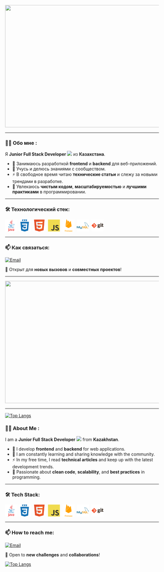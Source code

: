 <div align="center">
  <img src="https://media.giphy.com/media/dWesBcTLavkZuG35MI/giphy.gif" width="600" height="400"/>
</div>

---

### 👩‍💻 Обо мне :

Я **Junior Full Stack Developer** <img src="https://media.giphy.com/media/WUlplcMpOCEmTGBtBW/giphy.gif" width="30"> из **Казахстана**.

- 🔭 Занимаюсь разработкой **frontend** и **backend** для веб-приложений.  
- 🌱 Учусь и делюсь знаниями с сообществом.  
- ⚡ В свободное время читаю **технические статьи** и слежу за новыми трендами в разработке.  
- 🎯 Увлекаюсь **чистым кодом**, **масштабируемостью** и **лучшими практиками** в программировании.  

---

### 🛠 Технологический стек:

<p>
<img src="https://github.com/devicons/devicon/blob/master/icons/java/java-original-wordmark.svg" title="Java" alt="Java" width="40" height="40"/>
<img src="https://github.com/devicons/devicon/blob/master/icons/css3/css3-plain-wordmark.svg"  title="CSS3" alt="CSS" width="40" height="40"/>&nbsp;
<img src="https://github.com/devicons/devicon/blob/master/icons/html5/html5-original.svg" title="HTML5" alt="HTML" width="40" height="40"/>&nbsp;
<img src="https://github.com/devicons/devicon/blob/master/icons/javascript/javascript-original.svg" title="JavaScript" alt="JavaScript" width="40" height="40"/>&nbsp;
<img src="https://github.com/devicons/devicon/blob/master/icons/firebase/firebase-plain-wordmark.svg" title="Firebase" alt="Firebase" width="40" height="40"/>&nbsp;
<img src="https://github.com/devicons/devicon/blob/master/icons/mysql/mysql-original-wordmark.svg" title="MySQL"  alt="MySQL" width="40" height="40"/>&nbsp;
<img src="https://github.com/devicons/devicon/blob/master/icons/git/git-original-wordmark.svg" title="Git" **alt="Git" width="40" height="40"/>&nbsp;
</p>

---

### 📫 Как связаться:
[![Email](https://img.shields.io/badge/-Email-red?style=flat&logo=Gmail&logoColor=white)](mailto:poekowboy@gmail.com)

🚀 Открыт для **новых вызовов** и **совместных проектов**!

---


<div align="center">
  <img src="https://media.giphy.com/media/dWesBcTLavkZuG35MI/giphy.gif" width="600" height="400"/>
</div>

---

[![Top Langs](https://github-readme-stats.vercel.app/api/top-langs/?username=AndreiWebDesign&layout=compact&theme=vision-friendly-dark&locale=ru&card_width=370)](https://github.com/anuraghazra/github-readme-stats)

### 👩‍💻 About Me :

I am a **Junior Full Stack Developer** <img src="https://media.giphy.com/media/WUlplcMpOCEmTGBtBW/giphy.gif" width="30"> from **Kazakhstan**.

- 🔭 I develop **frontend** and **backend** for web applications.  
- 🌱 I am constantly learning and sharing knowledge with the community.  
- ⚡ In my free time, I read **technical articles** and keep up with the latest development trends.  
- 🎯 Passionate about **clean code**, **scalability**, and **best practices** in programming.  

---

### 🛠 Tech Stack:

<p>
<img src="https://github.com/devicons/devicon/blob/master/icons/java/java-original-wordmark.svg" title="Java" alt="Java" width="40" height="40"/>
<img src="https://github.com/devicons/devicon/blob/master/icons/css3/css3-plain-wordmark.svg"  title="CSS3" alt="CSS" width="40" height="40"/>&nbsp;
<img src="https://github.com/devicons/devicon/blob/master/icons/html5/html5-original.svg" title="HTML5" alt="HTML" width="40" height="40"/>&nbsp;
<img src="https://github.com/devicons/devicon/blob/master/icons/javascript/javascript-original.svg" title="JavaScript" alt="JavaScript" width="40" height="40"/>&nbsp;
<img src="https://github.com/devicons/devicon/blob/master/icons/firebase/firebase-plain-wordmark.svg" title="Firebase" alt="Firebase" width="40" height="40"/>&nbsp;
<img src="https://github.com/devicons/devicon/blob/master/icons/mysql/mysql-original-wordmark.svg" title="MySQL"  alt="MySQL" width="40" height="40"/>&nbsp;
<img src="https://github.com/devicons/devicon/blob/master/icons/git/git-original-wordmark.svg" title="Git" **alt="Git" width="40" height="40"/>&nbsp;
</p>

---

### 📫 How to reach me:
[![Email](https://img.shields.io/badge/-Email-red?style=flat&logo=Gmail&logoColor=white)](mailto:poekowboy@gmail.com)

🚀 Open to **new challenges** and **collaborations**!

[![Top Langs](https://github-readme-stats.vercel.app/api/top-langs/?username=AndreiWebDesign&layout=compact&theme=vision-friendly-dark)](https://github.com/anuraghazra/github-readme-stats)

